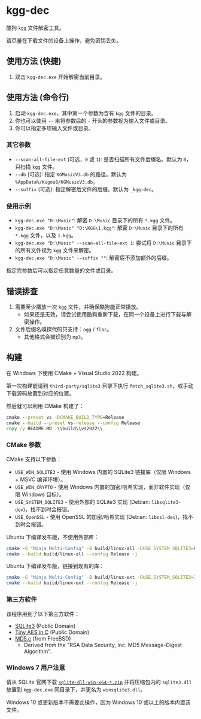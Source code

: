 # kgg-dec

酷狗 `kgg` 文件解密工具。

请尽量在下载文件的设备上操作，避免密钥丢失。

## 使用方法 (快捷)

1. 双击 `kgg-dec.exe` 开始解密当前目录。

## 使用方法 (命令行)

1. 启动 `kgg-dec.exe`，其中第一个参数为含有 `kgg` 文件的目录。
2. 你也可以使用 `--` 来将参数后的 `-` 开头的参数视为输入文件或目录。
3. 你可以指定多项输入文件或目录。

### 其它参数

* `--scan-all-file-ext` (可选，`0` 或 `1`): 是否扫描所有文件后缀名。默认为 `0`，只扫描 `kgg` 文件。
* `--db` (可选): 指定 `KGMusicV3.db` 的路径。默认为 `%AppData%/Kugou8/KGMusicV3.db`。
* `--suffix` (可选): 指定解密后文件的后缀。默认为 `_kgg-dec`。

### 使用示例

* `kgg-dec.exe "D:\Music"`: 解密 `D:\Music` 目录下的所有 `*.kgg` 文件。
* `kgg-dec.exe "D:\Music" "D:\KGG\1.kgg"`: 解密 `D:\Music` 目录下的所有 `*.kgg` 文件，以及 `1.kgg`。
* `kgg-dec.exe "D:\Music" --scan-all-file-ext 1`: 尝试将 `D:\Music` 目录下的所有文件视为 `kgg` 文件来解密。
* `kgg-dec.exe "D:\Music" --suffix ""`: 解密后不添加额外的后缀。

指定完参数后可以指定任意数量的文件或目录。

## 错误排查

1. 需要至少播放一次 `kgg` 文件，并确保酷狗能正常播放。
    - 如果还是无效，请尝试使用酷狗重新下载，在同一个设备上进行下载与解密操作。
2. 文件后缀名嗅探代码只支持：`ogg` / `flac`。
    * 其他格式会被识别为 `mp3`。

## 构建

在 Windows 下使用 CMake + Visual Studio 2022 构建。

第一次构建前请到 `third-party/sqlite3` 目录下执行 `fetch_sqlite3.sh`，或手动下载源码放置到对应的位置。

然后就可以利用 CMake 构建了：

```cmd
cmake --preset vs -DCMAKE_BUILD_TYPE=Release
cmake --build --preset vs-release --config Release
copy /y README.MD .\\build\\vs2022\\
```

### CMake 参数

CMake 支持以下参数：

- `USE_WIN_SQLITE3` - 使用 Windows 内置的 SQLite3 链接库（仅限 Windows + MSVC 编译环境）。
- `USE_WIN_CRYPTO` - 使用 Windows 内置的加密/哈希实现，而非软件实现（仅限 Windows 目标）。
- `USE_SYSTEM_SQLITE3` - 使用外部的 SQLite3 实现 (Debian: `libsqlite3-dev`)，找不到时会报错。
- `USE_OpenSSL` - 使用 OpenSSL 的加密/哈希实现 (Debian: `libssl-dev`)，找不到时会报错。

Ubuntu 下编译发布版，不使用外部库：

```sh
cmake -G "Ninja Multi-Config" -B build/linux-all -DUSE_SYSTEM_SQLITE3=0 -DUSE_OPENSSL=0
cmake --build build/linux-all --config Release -j
```

Ubuntu 下编译发布版，链接到现有的库：

```sh
cmake -G "Ninja Multi-Config" -B build/linux-ext -DUSE_SYSTEM_SQLITE3=1 -DUSE_OPENSSL=1
cmake --build build/linux-ext --config Release -j
```

### 第三方软件

该程序用到了以下第三方软件：

- [SQLite3](https://www.sqlite.org/) (Public Domain)
- [Tiny AES in C](https://github.com/kokke/tiny-AES-c) (Public Domain)
- [MD5.c](https://github.com/freebsd/freebsd-src/blob/release/14.2.0/sys/kern/md5c.c) (from FreeBSD)
    - Derived from the "RSA Data Security, Inc. MD5 Message-Digest Algorithm".

### Windows 7 用户注意

请从 SQLite 官网下载 [`sqlite-dll-win-x64-*.zip`](https://www.sqlite.org/download.html#win32)
并将压缩包内的 `sqlite3.dll` 放置到 `kgg-dec.exe` 同目录下，并更名为 `winsqlite3.dll`。

Windows 10 或更新版本不需要此操作，因为 Windows 10 或以上的版本内置该文件。 
